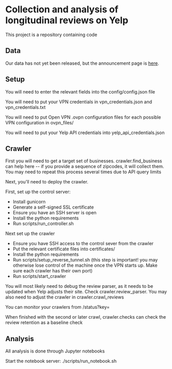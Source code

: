 # Collection and analysis of longitudinal reviews on Yelp

This project is a repository containing code

## Data

Our data has not yet been released, but the announcement page is [here](https://sites.google.com/princeton.edu/longitudinal-review-data/home).

## Setup

You will need to enter the relevant fields into the config/config.json file

You will need to put your VPN credentials in vpn_credentials.json and vpn_credentials.txt

You will need to put Open VPN .ovpn configuration files for each possible VPN configuration in ovpn_files/

You will need to put your Yelp API credentials into yelp_api_credentials.json

## Crawler

First you will need to get a target set of businesses. crawler.find_business can help here -- if you provide a sequence of zipcodes, it will collect them. You may need to repeat this process several times due to API query limits

Next, you'll need to deploy the crawler.

First, set up the control server:
- Install gunicorn
- Generate a self-signed SSL certificate
- Ensure you have an SSH server is open
- Install the python requirements
- Run scripts/run_controller.sh

Next set up the crawler
- Ensure you have SSH access to the control sever from the crawler
- Put the relevant certificate files into certificates/
- Install the python requirements
- Run scripts/setup_reverse_tunnel.sh (this step is important! you may otherwise lose control of the machine once the VPN starts up. Make sure each crawler has their own port)
- Run scripts/start_crawler

You will most likely need to debug the review parser, as it needs to be updated when Yelp adjusts their site. Check crawler.review_parser. You may also need to adjust the crawler in crawler.crawl_reviews

You can monitor your crawlers from /status?key=<key>

When finished with the second or later crawl, crawler.checks can check the review retention as a baseline check

## Analysis
All analysis is done through Jupyter notebooks

Start the notebook server: ./scripts/run_notebook.sh
